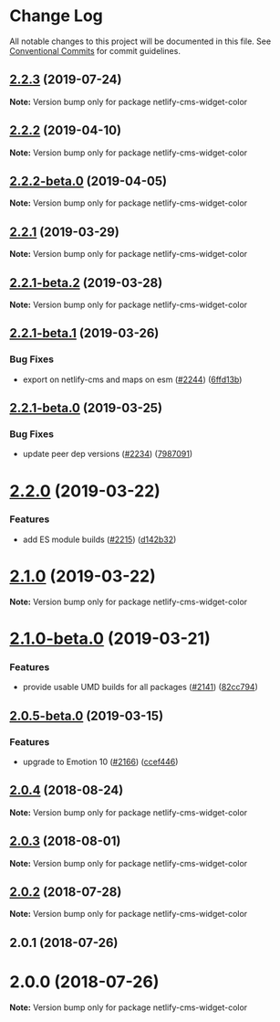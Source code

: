 # Change Log

All notable changes to this project will be documented in this file.
See [Conventional Commits](https://conventionalcommits.org) for commit guidelines.

## [2.2.3](https://github.com/netlify/netlify-cms/tree/master/packages/netlify-cms-widget-color/compare/netlify-cms-widget-color@2.2.2...netlify-cms-widget-color@2.2.3) (2019-07-24)

**Note:** Version bump only for package netlify-cms-widget-color





## [2.2.2](https://github.com/netlify/netlify-cms/tree/master/packages/netlify-cms-widget-color/compare/netlify-cms-widget-color@2.2.2-beta.0...netlify-cms-widget-color@2.2.2) (2019-04-10)

**Note:** Version bump only for package netlify-cms-widget-color





## [2.2.2-beta.0](https://github.com/netlify/netlify-cms/tree/master/packages/netlify-cms-widget-color/compare/netlify-cms-widget-color@2.2.1...netlify-cms-widget-color@2.2.2-beta.0) (2019-04-05)

**Note:** Version bump only for package netlify-cms-widget-color





## [2.2.1](https://github.com/netlify/netlify-cms/tree/master/packages/netlify-cms-widget-color/compare/netlify-cms-widget-color@2.2.1-beta.2...netlify-cms-widget-color@2.2.1) (2019-03-29)

**Note:** Version bump only for package netlify-cms-widget-color





## [2.2.1-beta.2](https://github.com/netlify/netlify-cms/tree/master/packages/netlify-cms-widget-color/compare/netlify-cms-widget-color@2.2.1-beta.1...netlify-cms-widget-color@2.2.1-beta.2) (2019-03-28)

**Note:** Version bump only for package netlify-cms-widget-color





## [2.2.1-beta.1](https://github.com/netlify/netlify-cms/tree/master/packages/netlify-cms-widget-color/compare/netlify-cms-widget-color@2.2.1-beta.0...netlify-cms-widget-color@2.2.1-beta.1) (2019-03-26)


### Bug Fixes

* export on netlify-cms and maps on esm ([#2244](https://github.com/netlify/netlify-cms/tree/master/packages/netlify-cms-widget-color/issues/2244)) ([6ffd13b](https://github.com/netlify/netlify-cms/tree/master/packages/netlify-cms-widget-color/commit/6ffd13b))





## [2.2.1-beta.0](https://github.com/netlify/netlify-cms/tree/master/packages/netlify-cms-widget-color/compare/netlify-cms-widget-color@2.2.0...netlify-cms-widget-color@2.2.1-beta.0) (2019-03-25)


### Bug Fixes

* update peer dep versions ([#2234](https://github.com/netlify/netlify-cms/tree/master/packages/netlify-cms-widget-color/issues/2234)) ([7987091](https://github.com/netlify/netlify-cms/tree/master/packages/netlify-cms-widget-color/commit/7987091))





# [2.2.0](https://github.com/netlify/netlify-cms/tree/master/packages/netlify-cms-widget-color/compare/netlify-cms-widget-color@2.1.0...netlify-cms-widget-color@2.2.0) (2019-03-22)


### Features

* add ES module builds ([#2215](https://github.com/netlify/netlify-cms/tree/master/packages/netlify-cms-widget-color/issues/2215)) ([d142b32](https://github.com/netlify/netlify-cms/tree/master/packages/netlify-cms-widget-color/commit/d142b32))





# [2.1.0](https://github.com/netlify/netlify-cms/tree/master/packages/netlify-cms-widget-color/compare/netlify-cms-widget-color@2.1.0-beta.0...netlify-cms-widget-color@2.1.0) (2019-03-22)

**Note:** Version bump only for package netlify-cms-widget-color





# [2.1.0-beta.0](https://github.com/netlify/netlify-cms/tree/master/packages/netlify-cms-widget-color/compare/netlify-cms-widget-color@2.0.5-beta.0...netlify-cms-widget-color@2.1.0-beta.0) (2019-03-21)


### Features

* provide usable UMD builds for all packages ([#2141](https://github.com/netlify/netlify-cms/tree/master/packages/netlify-cms-widget-color/issues/2141)) ([82cc794](https://github.com/netlify/netlify-cms/tree/master/packages/netlify-cms-widget-color/commit/82cc794))





## [2.0.5-beta.0](https://github.com/netlify/netlify-cms/tree/master/packages/netlify-cms-widget-color/compare/netlify-cms-widget-color@2.0.4...netlify-cms-widget-color@2.0.5-beta.0) (2019-03-15)


### Features

* upgrade to Emotion 10 ([#2166](https://github.com/netlify/netlify-cms/tree/master/packages/netlify-cms-widget-color/issues/2166)) ([ccef446](https://github.com/netlify/netlify-cms/tree/master/packages/netlify-cms-widget-color/commit/ccef446))





<a name="2.0.4"></a>
## [2.0.4](https://github.com/netlify/netlify-cms/tree/master/packages/netlify-cms-widget-color/compare/netlify-cms-widget-color@2.0.3...netlify-cms-widget-color@2.0.4) (2018-08-24)




**Note:** Version bump only for package netlify-cms-widget-color

<a name="2.0.3"></a>
## [2.0.3](https://github.com/netlify/netlify-cms/tree/master/packages/netlify-cms-widget-color/compare/netlify-cms-widget-color@2.0.2...netlify-cms-widget-color@2.0.3) (2018-08-01)




**Note:** Version bump only for package netlify-cms-widget-color

<a name="2.0.2"></a>
## [2.0.2](https://github.com/netlify/netlify-cms/tree/master/packages/netlify-cms-widget-color/compare/netlify-cms-widget-color@2.0.1...netlify-cms-widget-color@2.0.2) (2018-07-28)




**Note:** Version bump only for package netlify-cms-widget-color

<a name="2.0.1"></a>
## 2.0.1 (2018-07-26)



<a name="2.0.0"></a>
# 2.0.0 (2018-07-26)




**Note:** Version bump only for package netlify-cms-widget-color
